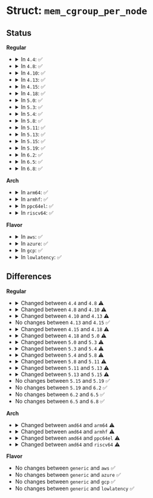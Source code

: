 # Struct: <code>mem_cgroup_per_node</code>

## Status
<b>Regular</b>
<ul>
<li>
<details>
<summary>In <code>4.4</code>: ✅</summary>

```c
struct mem_cgroup_per_node {
    struct mem_cgroup_per_zone zoneinfo[5];
};
```
</details>
</li>
<li>
<details>
<summary>In <code>4.8</code>: ✅</summary>

```c
struct mem_cgroup_per_node {
    struct lruvec lruvec;
    long unsigned int lru_size[5];
    struct mem_cgroup_reclaim_iter iter[13];
    struct rb_node tree_node;
    long unsigned int usage_in_excess;
    bool on_tree;
    struct mem_cgroup *memcg;
};
```
</details>
</li>
<li>
<details>
<summary>In <code>4.10</code>: ✅</summary>

```c
struct mem_cgroup_per_node {
    struct lruvec lruvec;
    long unsigned int lru_zone_size[25];
    struct mem_cgroup_reclaim_iter iter[13];
    struct rb_node tree_node;
    long unsigned int usage_in_excess;
    bool on_tree;
    struct mem_cgroup *memcg;
};
```
</details>
</li>
<li>
<details>
<summary>In <code>4.13</code>: ✅</summary>

```c
struct mem_cgroup_per_node {
    struct lruvec lruvec;
    struct lruvec_stat *lruvec_stat;
    long unsigned int lru_zone_size[25];
    struct mem_cgroup_reclaim_iter iter[13];
    struct rb_node tree_node;
    long unsigned int usage_in_excess;
    bool on_tree;
    struct mem_cgroup *memcg;
};
```
</details>
</li>
<li>
<details>
<summary>In <code>4.15</code>: ✅</summary>

```c
struct mem_cgroup_per_node {
    struct lruvec lruvec;
    struct lruvec_stat *lruvec_stat;
    long unsigned int lru_zone_size[25];
    struct mem_cgroup_reclaim_iter iter[13];
    struct rb_node tree_node;
    long unsigned int usage_in_excess;
    bool on_tree;
    struct mem_cgroup *memcg;
};
```
</details>
</li>
<li>
<details>
<summary>In <code>4.18</code>: ✅</summary>

```c
struct mem_cgroup_per_node {
    struct lruvec lruvec;
    struct lruvec_stat *lruvec_stat_cpu;
    atomic_long_t lruvec_stat[28];
    long unsigned int lru_zone_size[25];
    struct mem_cgroup_reclaim_iter iter[13];
    struct rb_node tree_node;
    long unsigned int usage_in_excess;
    bool on_tree;
    bool congested;
    struct mem_cgroup *memcg;
};
```
</details>
</li>
<li>
<details>
<summary>In <code>5.0</code>: ✅</summary>

```c
struct mem_cgroup_per_node {
    struct lruvec lruvec;
    struct lruvec_stat *lruvec_stat_cpu;
    atomic_long_t lruvec_stat[30];
    long unsigned int lru_zone_size[25];
    struct mem_cgroup_reclaim_iter iter[13];
    struct memcg_shrinker_map *shrinker_map;
    struct rb_node tree_node;
    long unsigned int usage_in_excess;
    bool on_tree;
    bool congested;
    struct mem_cgroup *memcg;
};
```
</details>
</li>
<li>
<details>
<summary>In <code>5.3</code>: ✅</summary>

```c
struct mem_cgroup_per_node {
    struct lruvec lruvec;
    struct lruvec_stat *lruvec_stat_local;
    struct lruvec_stat *lruvec_stat_cpu;
    atomic_long_t lruvec_stat[30];
    long unsigned int lru_zone_size[25];
    struct mem_cgroup_reclaim_iter iter[13];
    struct memcg_shrinker_map *shrinker_map;
    struct rb_node tree_node;
    long unsigned int usage_in_excess;
    bool on_tree;
    bool congested;
    struct mem_cgroup *memcg;
};
```
</details>
</li>
<li>
<details>
<summary>In <code>5.4</code>: ✅</summary>

```c
struct mem_cgroup_per_node {
    struct lruvec lruvec;
    struct lruvec_stat *lruvec_stat_local;
    struct lruvec_stat *lruvec_stat_cpu;
    atomic_long_t lruvec_stat[32];
    long unsigned int lru_zone_size[25];
    struct mem_cgroup_reclaim_iter iter[13];
    struct memcg_shrinker_map *shrinker_map;
    struct rb_node tree_node;
    long unsigned int usage_in_excess;
    bool on_tree;
    bool congested;
    struct mem_cgroup *memcg;
};
```
</details>
</li>
<li>
<details>
<summary>In <code>5.8</code>: ✅</summary>

```c
struct mem_cgroup_per_node {
    struct lruvec lruvec;
    struct lruvec_stat *lruvec_stat_local;
    struct lruvec_stat *lruvec_stat_cpu;
    atomic_long_t lruvec_stat[33];
    long unsigned int lru_zone_size[25];
    struct mem_cgroup_reclaim_iter iter;
    struct memcg_shrinker_map *shrinker_map;
    struct rb_node tree_node;
    long unsigned int usage_in_excess;
    bool on_tree;
    struct mem_cgroup *memcg;
};
```
</details>
</li>
<li>
<details>
<summary>In <code>5.11</code>: ✅</summary>

```c
struct mem_cgroup_per_node {
    struct lruvec lruvec;
    struct lruvec_stat *lruvec_stat_local;
    struct lruvec_stat *lruvec_stat_cpu;
    atomic_long_t lruvec_stat[38];
    long unsigned int lru_zone_size[25];
    struct mem_cgroup_reclaim_iter iter;
    struct memcg_shrinker_map *shrinker_map;
    struct rb_node tree_node;
    long unsigned int usage_in_excess;
    bool on_tree;
    struct mem_cgroup *memcg;
};
```
</details>
</li>
<li>
<details>
<summary>In <code>5.13</code>: ✅</summary>

```c
struct mem_cgroup_per_node {
    struct lruvec lruvec;
    struct lruvec_stat *lruvec_stat_local;
    struct batched_lruvec_stat *lruvec_stat_cpu;
    atomic_long_t lruvec_stat[39];
    long unsigned int lru_zone_size[25];
    struct mem_cgroup_reclaim_iter iter;
    struct shrinker_info *shrinker_info;
    struct rb_node tree_node;
    long unsigned int usage_in_excess;
    bool on_tree;
    struct mem_cgroup *memcg;
};
```
</details>
</li>
<li>
<details>
<summary>In <code>5.15</code>: ✅</summary>

```c
struct mem_cgroup_per_node {
    struct lruvec lruvec;
    struct lruvec_stats_percpu *lruvec_stats_percpu;
    struct lruvec_stats lruvec_stats;
    long unsigned int lru_zone_size[25];
    struct mem_cgroup_reclaim_iter iter;
    struct shrinker_info *shrinker_info;
    struct rb_node tree_node;
    long unsigned int usage_in_excess;
    bool on_tree;
    struct mem_cgroup *memcg;
};
```
</details>
</li>
<li>
<details>
<summary>In <code>5.19</code>: ✅</summary>

```c
struct mem_cgroup_per_node {
    struct lruvec lruvec;
    struct lruvec_stats_percpu *lruvec_stats_percpu;
    struct lruvec_stats lruvec_stats;
    long unsigned int lru_zone_size[25];
    struct mem_cgroup_reclaim_iter iter;
    struct shrinker_info *shrinker_info;
    struct rb_node tree_node;
    long unsigned int usage_in_excess;
    bool on_tree;
    struct mem_cgroup *memcg;
};
```
</details>
</li>
<li>
<details>
<summary>In <code>6.2</code>: ✅</summary>

```c
struct mem_cgroup_per_node {
    struct lruvec lruvec;
    struct lruvec_stats_percpu *lruvec_stats_percpu;
    struct lruvec_stats lruvec_stats;
    long unsigned int lru_zone_size[25];
    struct mem_cgroup_reclaim_iter iter;
    struct shrinker_info *shrinker_info;
    struct rb_node tree_node;
    long unsigned int usage_in_excess;
    bool on_tree;
    struct mem_cgroup *memcg;
};
```
</details>
</li>
<li>
<details>
<summary>In <code>6.5</code>: ✅</summary>

```c
struct mem_cgroup_per_node {
    struct lruvec lruvec;
    struct lruvec_stats_percpu *lruvec_stats_percpu;
    struct lruvec_stats lruvec_stats;
    long unsigned int lru_zone_size[25];
    struct mem_cgroup_reclaim_iter iter;
    struct shrinker_info *shrinker_info;
    struct rb_node tree_node;
    long unsigned int usage_in_excess;
    bool on_tree;
    struct mem_cgroup *memcg;
};
```
</details>
</li>
<li>
<details>
<summary>In <code>6.8</code>: ✅</summary>

```c
struct mem_cgroup_per_node {
    struct lruvec lruvec;
    struct lruvec_stats_percpu *lruvec_stats_percpu;
    struct lruvec_stats lruvec_stats;
    long unsigned int lru_zone_size[25];
    struct mem_cgroup_reclaim_iter iter;
    struct shrinker_info *shrinker_info;
    struct rb_node tree_node;
    long unsigned int usage_in_excess;
    bool on_tree;
    struct mem_cgroup *memcg;
};
```
</details>
</li>
</ul>
<b>Arch</b>
<ul>
<li>
<details>
<summary>In <code>arm64</code>: ✅</summary>

```c
struct mem_cgroup_per_node {
    struct lruvec lruvec;
    struct lruvec_stat *lruvec_stat_local;
    struct lruvec_stat *lruvec_stat_cpu;
    atomic_long_t lruvec_stat[32];
    long unsigned int lru_zone_size[15];
    struct mem_cgroup_reclaim_iter iter[13];
    struct memcg_shrinker_map *shrinker_map;
    struct rb_node tree_node;
    long unsigned int usage_in_excess;
    bool on_tree;
    bool congested;
    struct mem_cgroup *memcg;
};
```
</details>
</li>
<li>
<details>
<summary>In <code>armhf</code>: ✅</summary>

```c
struct mem_cgroup_per_node {
    struct lruvec lruvec;
    struct lruvec_stat *lruvec_stat_local;
    struct lruvec_stat *lruvec_stat_cpu;
    atomic_long_t lruvec_stat[32];
    long unsigned int lru_zone_size[15];
    struct mem_cgroup_reclaim_iter iter[13];
    struct memcg_shrinker_map *shrinker_map;
    struct rb_node tree_node;
    long unsigned int usage_in_excess;
    bool on_tree;
    bool congested;
    struct mem_cgroup *memcg;
};
```
</details>
</li>
<li>
<details>
<summary>In <code>ppc64el</code>: ✅</summary>

```c
struct mem_cgroup_per_node {
    struct lruvec lruvec;
    struct lruvec_stat *lruvec_stat_local;
    struct lruvec_stat *lruvec_stat_cpu;
    atomic_long_t lruvec_stat[32];
    long unsigned int lru_zone_size[15];
    struct mem_cgroup_reclaim_iter iter[13];
    struct memcg_shrinker_map *shrinker_map;
    struct rb_node tree_node;
    long unsigned int usage_in_excess;
    bool on_tree;
    bool congested;
    struct mem_cgroup *memcg;
};
```
</details>
</li>
<li>
<details>
<summary>In <code>riscv64</code>: ✅</summary>

```c
struct mem_cgroup_per_node {
    struct lruvec lruvec;
    struct lruvec_stat *lruvec_stat_local;
    struct lruvec_stat *lruvec_stat_cpu;
    atomic_long_t lruvec_stat[32];
    long unsigned int lru_zone_size[15];
    struct mem_cgroup_reclaim_iter iter[13];
    struct memcg_shrinker_map *shrinker_map;
    struct rb_node tree_node;
    long unsigned int usage_in_excess;
    bool on_tree;
    bool congested;
    struct mem_cgroup *memcg;
};
```
</details>
</li>
</ul>
<b>Flavor</b>
<ul>
<li>
<details>
<summary>In <code>aws</code>: ✅</summary>

```c
struct mem_cgroup_per_node {
    struct lruvec lruvec;
    struct lruvec_stat *lruvec_stat_local;
    struct lruvec_stat *lruvec_stat_cpu;
    atomic_long_t lruvec_stat[32];
    long unsigned int lru_zone_size[25];
    struct mem_cgroup_reclaim_iter iter[13];
    struct memcg_shrinker_map *shrinker_map;
    struct rb_node tree_node;
    long unsigned int usage_in_excess;
    bool on_tree;
    bool congested;
    struct mem_cgroup *memcg;
};
```
</details>
</li>
<li>
<details>
<summary>In <code>azure</code>: ✅</summary>

```c
struct mem_cgroup_per_node {
    struct lruvec lruvec;
    struct lruvec_stat *lruvec_stat_local;
    struct lruvec_stat *lruvec_stat_cpu;
    atomic_long_t lruvec_stat[32];
    long unsigned int lru_zone_size[25];
    struct mem_cgroup_reclaim_iter iter[13];
    struct memcg_shrinker_map *shrinker_map;
    struct rb_node tree_node;
    long unsigned int usage_in_excess;
    bool on_tree;
    bool congested;
    struct mem_cgroup *memcg;
};
```
</details>
</li>
<li>
<details>
<summary>In <code>gcp</code>: ✅</summary>

```c
struct mem_cgroup_per_node {
    struct lruvec lruvec;
    struct lruvec_stat *lruvec_stat_local;
    struct lruvec_stat *lruvec_stat_cpu;
    atomic_long_t lruvec_stat[32];
    long unsigned int lru_zone_size[25];
    struct mem_cgroup_reclaim_iter iter[13];
    struct memcg_shrinker_map *shrinker_map;
    struct rb_node tree_node;
    long unsigned int usage_in_excess;
    bool on_tree;
    bool congested;
    struct mem_cgroup *memcg;
};
```
</details>
</li>
<li>
<details>
<summary>In <code>lowlatency</code>: ✅</summary>

```c
struct mem_cgroup_per_node {
    struct lruvec lruvec;
    struct lruvec_stat *lruvec_stat_local;
    struct lruvec_stat *lruvec_stat_cpu;
    atomic_long_t lruvec_stat[32];
    long unsigned int lru_zone_size[25];
    struct mem_cgroup_reclaim_iter iter[13];
    struct memcg_shrinker_map *shrinker_map;
    struct rb_node tree_node;
    long unsigned int usage_in_excess;
    bool on_tree;
    bool congested;
    struct mem_cgroup *memcg;
};
```
</details>
</li>
</ul>

## Differences
<b>Regular</b>
<ul>
<li>
<details>
<summary>Changed between <code>4.4</code> and <code>4.8</code> ⚠️</summary>
<ul>
<li>
<b>Field added. </b>
<code>struct lruvec lruvec</code>
</li>
<li>
<b>Field added. </b>
<code>long unsigned int lru_size[5]</code>
</li>
<li>
<b>Field added. </b>
<code>struct mem_cgroup_reclaim_iter iter[13]</code>
</li>
<li>
<b>Field added. </b>
<code>struct rb_node tree_node</code>
</li>
<li>
<b>Field added. </b>
<code>long unsigned int usage_in_excess</code>
</li>
<li>
<b>Field added. </b>
<code>bool on_tree</code>
</li>
<li>
<b>Field added. </b>
<code>struct mem_cgroup *memcg</code>
</li>
<li>
<b>Field removed. </b>
<code>struct mem_cgroup_per_zone zoneinfo[5]</code>
</li>
</ul>
</details>
</li>
<li>
<details>
<summary>Changed between <code>4.8</code> and <code>4.10</code> ⚠️</summary>
<ul>
<li>
<b>Field added. </b>
<code>long unsigned int lru_zone_size[25]</code>
</li>
<li>
<b>Field removed. </b>
<code>long unsigned int lru_size[5]</code>
</li>
</ul>
</details>
</li>
<li>
<details>
<summary>Changed between <code>4.10</code> and <code>4.13</code> ⚠️</summary>
<ul>
<li>
<b>Field added. </b>
<code>struct lruvec_stat *lruvec_stat</code>
</li>
</ul>
</details>
</li>
<li>
No changes between <code>4.13</code> and <code>4.15</code> ✅
</li>
<li>
<details>
<summary>Changed between <code>4.15</code> and <code>4.18</code> ⚠️</summary>
<ul>
<li>
<b>Field added. </b>
<code>struct lruvec_stat *lruvec_stat_cpu</code>
</li>
<li>
<b>Field added. </b>
<code>bool congested</code>
</li>
<li>
<b>Field type changed. </b>
<code>struct lruvec_stat *lruvec_stat</code> ➡️ <code>atomic_long_t lruvec_stat[28]</code>
</li>
</ul>
</details>
</li>
<li>
<details>
<summary>Changed between <code>4.18</code> and <code>5.0</code> ⚠️</summary>
<ul>
<li>
<b>Field added. </b>
<code>struct memcg_shrinker_map *shrinker_map</code>
</li>
<li>
<b>Field type changed. </b>
<code>atomic_long_t lruvec_stat[28]</code> ➡️ <code>atomic_long_t lruvec_stat[30]</code>
</li>
</ul>
</details>
</li>
<li>
<details>
<summary>Changed between <code>5.0</code> and <code>5.3</code> ⚠️</summary>
<ul>
<li>
<b>Field added. </b>
<code>struct lruvec_stat *lruvec_stat_local</code>
</li>
</ul>
</details>
</li>
<li>
<details>
<summary>Changed between <code>5.3</code> and <code>5.4</code> ⚠️</summary>
<ul>
<li>
<b>Field type changed. </b>
<code>atomic_long_t lruvec_stat[30]</code> ➡️ <code>atomic_long_t lruvec_stat[32]</code>
</li>
</ul>
</details>
</li>
<li>
<details>
<summary>Changed between <code>5.4</code> and <code>5.8</code> ⚠️</summary>
<ul>
<li>
<b>Field removed. </b>
<code>bool congested</code>
</li>
<li>
<b>Field type changed. </b>
<code>atomic_long_t lruvec_stat[32]</code> ➡️ <code>atomic_long_t lruvec_stat[33]</code>
</li>
<li>
<b>Field type changed. </b>
<code>struct mem_cgroup_reclaim_iter iter[13]</code> ➡️ <code>struct mem_cgroup_reclaim_iter iter</code>
</li>
</ul>
</details>
</li>
<li>
<details>
<summary>Changed between <code>5.8</code> and <code>5.11</code> ⚠️</summary>
<ul>
<li>
<b>Field type changed. </b>
<code>atomic_long_t lruvec_stat[33]</code> ➡️ <code>atomic_long_t lruvec_stat[38]</code>
</li>
</ul>
</details>
</li>
<li>
<details>
<summary>Changed between <code>5.11</code> and <code>5.13</code> ⚠️</summary>
<ul>
<li>
<b>Field added. </b>
<code>struct shrinker_info *shrinker_info</code>
</li>
<li>
<b>Field removed. </b>
<code>struct memcg_shrinker_map *shrinker_map</code>
</li>
<li>
<b>Field type changed. </b>
<code>struct lruvec_stat *lruvec_stat_cpu</code> ➡️ <code>struct batched_lruvec_stat *lruvec_stat_cpu</code>
</li>
<li>
<b>Field type changed. </b>
<code>atomic_long_t lruvec_stat[38]</code> ➡️ <code>atomic_long_t lruvec_stat[39]</code>
</li>
</ul>
</details>
</li>
<li>
<details>
<summary>Changed between <code>5.13</code> and <code>5.15</code> ⚠️</summary>
<ul>
<li>
<b>Field added. </b>
<code>struct lruvec_stats_percpu *lruvec_stats_percpu</code>
</li>
<li>
<b>Field added. </b>
<code>struct lruvec_stats lruvec_stats</code>
</li>
<li>
<b>Field removed. </b>
<code>struct lruvec_stat *lruvec_stat_local</code>
</li>
<li>
<b>Field removed. </b>
<code>struct batched_lruvec_stat *lruvec_stat_cpu</code>
</li>
<li>
<b>Field removed. </b>
<code>atomic_long_t lruvec_stat[39]</code>
</li>
</ul>
</details>
</li>
<li>
No changes between <code>5.15</code> and <code>5.19</code> ✅
</li>
<li>
No changes between <code>5.19</code> and <code>6.2</code> ✅
</li>
<li>
No changes between <code>6.2</code> and <code>6.5</code> ✅
</li>
<li>
No changes between <code>6.5</code> and <code>6.8</code> ✅
</li>
</ul>
<b>Arch</b>
<ul>
<li>
<details>
<summary>Changed between <code>amd64</code> and <code>arm64</code> ⚠️</summary>
<ul>
<li>
<b>Field type changed. </b>
<code>long unsigned int lru_zone_size[25]</code> ➡️ <code>long unsigned int lru_zone_size[15]</code>
</li>
</ul>
</details>
</li>
<li>
<details>
<summary>Changed between <code>amd64</code> and <code>armhf</code> ⚠️</summary>
<ul>
<li>
<b>Field type changed. </b>
<code>long unsigned int lru_zone_size[25]</code> ➡️ <code>long unsigned int lru_zone_size[15]</code>
</li>
</ul>
</details>
</li>
<li>
<details>
<summary>Changed between <code>amd64</code> and <code>ppc64el</code> ⚠️</summary>
<ul>
<li>
<b>Field type changed. </b>
<code>long unsigned int lru_zone_size[25]</code> ➡️ <code>long unsigned int lru_zone_size[15]</code>
</li>
</ul>
</details>
</li>
<li>
<details>
<summary>Changed between <code>amd64</code> and <code>riscv64</code> ⚠️</summary>
<ul>
<li>
<b>Field type changed. </b>
<code>long unsigned int lru_zone_size[25]</code> ➡️ <code>long unsigned int lru_zone_size[15]</code>
</li>
</ul>
</details>
</li>
</ul>
<b>Flavor</b>
<ul>
<li>
No changes between <code>generic</code> and <code>aws</code> ✅
</li>
<li>
No changes between <code>generic</code> and <code>azure</code> ✅
</li>
<li>
No changes between <code>generic</code> and <code>gcp</code> ✅
</li>
<li>
No changes between <code>generic</code> and <code>lowlatency</code> ✅
</li>
</ul>
